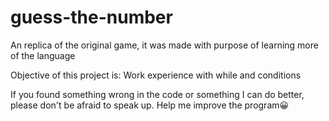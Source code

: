 # guess-the-number
An replica of the original game, it was made with purpose of learning more of the language

Objective of this project is: Work experience with while and conditions

If you found something wrong in the code or something I can do better, please don't be afraid to speak up. Help me improve the program😀
